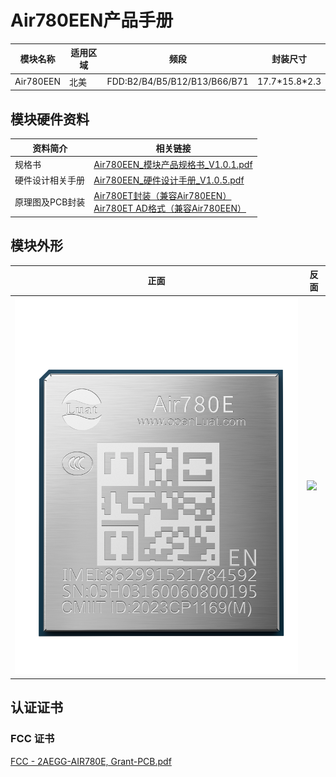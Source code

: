 # Air780EEN产品手册

| 模块名称  | 适用区域 | 频段                         | 封装尺寸        |
| --------- | -------- | ---------------------------- | --------------- |
| Air780EEN | 北美     | FDD:B2/B4/B5/B12/B13/B66/B71 | 17.7\*15.8\*2.3 |

## 模块硬件资料

| 资料简介         | 相关链接                                                                                                                                                                                                                                                                                       |
| ---------------- | ---------------------------------------------------------------------------------------------------------------------------------------------------------------------------------------------------------------------------------------------------------------------------------------------- |
| 规格书           | [Air780EEN_模块产品规格书_V1.0.1.pdf](https://cdn.openluat-luatcommunity.openluat.com/attachment/20240709115153725_Air780EEN_%E6%A8%A1%E5%9D%97%E4%BA%A7%E5%93%81%E8%A7%84%E6%A0%BC%E4%B9%A6_V1.0.1.pdf)                                                                                          |
| 硬件设计相关手册 | [Air780EEN_硬件设计手册_V1.0.5.pdf](https://cdn.openluat-luatcommunity.openluat.com/attachment/20240923095334396_Air780EEN_%E7%A1%AC%E4%BB%B6%E8%AE%BE%E8%AE%A1%E6%89%8B%E5%86%8C_V1.0.5.pdf)                                                                                                     |
| 原理图及PCB封装  | [Air780ET封装（兼容Air780EEN）](https://cdn.openluat-luatcommunity.openluat.com/attachment/20231201161306641_Air780ET&L%E5%B0%81%E8%A3%85.7z)<br />[Air780ET AD格式（兼容Air780EEN）](https://cdn.openluat-luatcommunity.openluat.com/attachment/20231205101545667_780ET&L_AD%E6%A0%BC%E5%BC%8F.zip) |

## 模块外形

| 正面                    | 反面                          |
| ----------------------- | ----------------------------- |
| ![](./image/780EEN.png) | ![](./image/780E系列反面.png) |

## 认证证书

### FCC 证书

[FCC - 2AEGG-AIR780E, Grant-PCB.pdf](https://cdn.openluat-luatcommunity.openluat.com/attachment/20240603142151984_FCC%C2%A0-%C2%A02AEGG-AIR780E,%C2%A0Grant-PCB.pdf)
